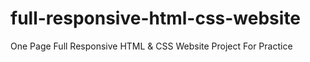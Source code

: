 # full-responsive-html-css-website
One Page Full Responsive HTML &amp; CSS Website Project For Practice
